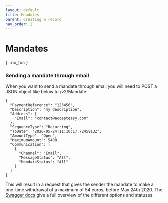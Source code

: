 ```yaml
---
layout: default
title: Mandates
parent: Creating a record
nav_order: 2
---
```


# Mandates
{: .no_toc }

### Sending a mandate through email
When you want to send a mandate through email you will need to POST a JSON object like below to /v2/Mandate:
```
{
  "PaymentReference": "123456",
  "Description": "my description",
  "Address": {
    "Email": "contact@accepteasy.com"
  },
  "SequenceType": "Recurring",
  "ToDate": "2020-05-24T11:10:17.7245913Z",
  "AmountType": "Open",
  "MaximumAmount": 5400,
  "Communication": [
    {
      "Channel": "Email",
      "MessageStatus": "All",
      "MandateStatus": "All"
    }
  ]
}
```

This will result in a request that gives the sender the mandate to make a one-time withdrawal of a maximum of 54 euros, before May 24th 2020.
The [Swagger docs](https://api.acceptemail.com/swagger/ui/index#!/Mandate/Mandate_Post_v2) give a full overview of the different options and statuses.
